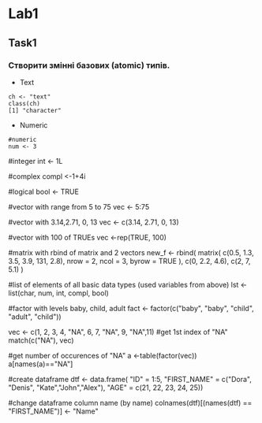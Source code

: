 # Lab1
## Task1
### Створити змінні базових (atomic) типів.
* Text
```{r}
ch <- "text"
class(ch)
[1] "character"
```

* Numeric
```{r}
#numeric
num <- 3
```
#integer
int <- 1L

#complex
compl <-1+4i

#logical
bool <- TRUE

#vector with range from 5 to 75
vec <- 5:75


#vector with 3.14,2.71, 0, 13
vec <- c(3.14, 2.71, 0, 13)


#vector with 100 of TRUEs
vec <-rep(TRUE, 100)


#matrix with rbind of matrix and 2 vectors
new_f <- rbind(
            matrix(
                c(0.5, 1.3, 3.5, 3.9, 131, 2.8),
                nrow = 2,
                ncol = 3,
                byrow = TRUE
            ), 
            c(0, 2.2, 4.6), 
            c(2, 7, 5.1)
          )

#list of elements of all basic data types (used variables from above)
lst <- list(char, num, int, compl, bool)

#factor with levels baby, child, adult
fact <- factor(c("baby", "baby", "child", "adult", "child"))

vec <-  c(1, 2, 3, 4, "NA", 6, 7, "NA", 9, "NA",11)
#get 1st index of "NA"
match(c("NA"), vec)

#get number of occurences of "NA"
a <-table(factor(vec))
a[names(a)=="NA"]

#create dataframe
dtf <- data.frame(
    "ID" = 1:5, 
    "FIRST_NAME" = c("Dora", "Denis", "Kate","John","Alex"), 
    "AGE" = c(21, 22, 23, 24, 25))

#change dataframe column name (by name)
colnames(dtf)[(names(dtf) == "FIRST_NAME")] <- "Name"


